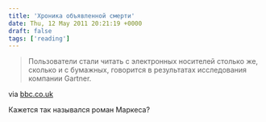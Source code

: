 ```yaml
---
title: 'Хроника объявленной смерти'
date: Thu, 12 May 2011 20:21:19 +0000
draft: false
tags: ['reading']
---
```


> Пользователи стали читать с электронных носителей столько же, сколько и с бумажных, говорится в результатах исследования компании Gartner.

via [bbc.co.uk](http://www.bbc.co.uk/russian/rolling_news/2011/05/110512_rn_gartner_reading.shtml)

Кажется так назывался роман Маркеса?